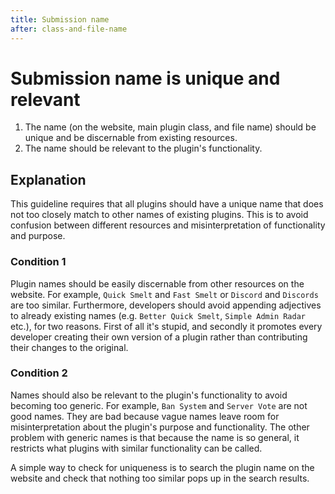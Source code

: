 ```yaml
---
title: Submission name
after: class-and-file-name
---
```


# Submission name is unique and relevant

1. The name (on the website, main plugin class, and file name) should be unique and be discernable from existing resources.
2. The name should be relevant to the plugin's functionality.

## Explanation

This guideline requires that all plugins should have a unique name that does not too closely match to other names of existing plugins. This is to avoid confusion between different resources and misinterpretation of functionality and purpose.

### Condition 1

Plugin names should be easily discernable from other resources on the website. For example, `Quick Smelt` and `Fast Smelt` or `Discord` and `Discords` are too similar. Furthermore, developers should avoid appending adjectives to already existing names (e.g. `Better Quick Smelt`, `Simple Admin Radar` etc.), for two reasons. First of all it's stupid, and secondly it promotes every developer creating their own version of a plugin rather than contributing their changes to the original.

### Condition 2

Names should also be relevant to the plugin's functionality to avoid becoming too generic. For example, `Ban System` and `Server Vote` are not good names. They are bad because vague names leave room for misinterpretation about the plugin's purpose and functionality. The other problem with generic names is that because the name is so general, it restricts what plugins with similar functionality can be called.

A simple way to check for uniqueness is to search the plugin name on the website and check that nothing too similar pops up in the search results.